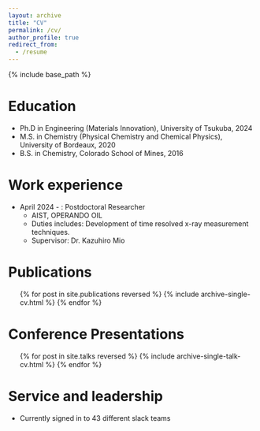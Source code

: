```yaml
---
layout: archive
title: "CV"
permalink: /cv/
author_profile: true
redirect_from:
  - /resume
---
```


{% include base_path %}

Education
======
* Ph.D in Engineering (Materials Innovation), University of Tsukuba, 2024
* M.S. in Chemistry (Physical Chemistry and Chemical Physics), University of Bordeaux, 2020
* B.S. in Chemistry, Colorado School of Mines, 2016

Work experience
======
* April 2024 - : Postdoctoral Researcher
  * AIST, OPERANDO OIL
  * Duties includes: Development of time resolved x-ray measurement techniques.
  * Supervisor: Dr. Kazuhiro Mio
  
<!-- Skills
======
* Skill 1
* Skill 2
  * Sub-skill 2.1
  * Sub-skill 2.2
  * Sub-skill 2.3
* Skill 3
-->
Publications
======
  <ul>{% for post in site.publications reversed %}
    {% include archive-single-cv.html %}
  {% endfor %}</ul>
  
Conference Presentations
======
  <ul>{% for post in site.talks reversed %}
    {% include archive-single-talk-cv.html  %}
  {% endfor %}</ul>
  
<!-- Teaching
======
  <ul>{% for post in site.teaching reversed %}
    {% include archive-single-cv.html %}
  {% endfor %}</ul>
-->  
Service and leadership
======
* Currently signed in to 43 different slack teams
